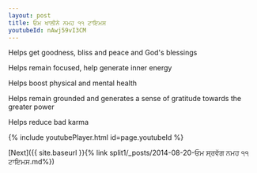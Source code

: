 ```yaml
---
layout: post
title: ਓਮ ਖਾਲੀਨੇ ਨਮਹ ੧੧ ਟਾਇਮਸ
youtubeId: nAwj59vI3CM
---
```

 
 
Helps get goodness, bliss and peace and God's blessings
 
Helps remain focused, help generate inner energy 
 
Helps boost physical and mental health 
 
Helps remain grounded and generates a sense of gratitude towards the greater power 
 
Helps reduce bad karma
 
 
 
 


{% include youtubePlayer.html id=page.youtubeId %}
 
[Next]({{ site.baseurl }}{% link  split1/_posts/2014-08-20-ਓਮ ਸ੍ਰਵੱਗ ਨਮਹ ੧੧ ਟਾਇਮਸ.md%})
 
